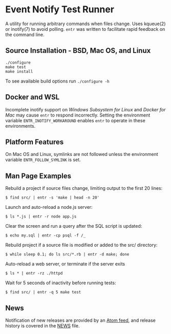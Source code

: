 Event Notify Test Runner
========================

A utility for running arbitrary commands when files change. Uses kqueue(2) or
inotify(7) to avoid polling.  `entr` was written to facilitate rapid feedback
on the command line.

Source Installation - BSD, Mac OS, and Linux
--------------------------------------------

    ./configure
    make test
    make install

To see available build options run `./configure -h`

Docker and WSL
--------------

Incomplete inotify support on _Windows Subsystem for Linux_ and _Docker for Mac_
may cause `entr` to respond incorrectly. Setting the environment variable
`ENTR_INOTIFY_WORKAROUND` enables `entr` to operate in these environments.

Platform Features
-----------------

On Mac OS and Linux, symlinks are not followed unless the environment variable
`ENTR_FOLLOW_SYMLINK` is set.

Man Page Examples
-----------------

Rebuild a project if source files change, limiting output to the first 20 lines:

    $ find src/ | entr -s 'make | head -n 20'

Launch and auto-reload a node.js server:

    $ ls *.js | entr -r node app.js

Clear the screen and run a query after the SQL script is updated:

    $ echo my.sql | entr -cp psql -f /_

Rebuild project if a source file is modified or added to the src/ directory:

    $ while sleep 0.1; do ls src/*.rb | entr -d make; done

Auto-reload a web server, or terminate if the server exits

    $ ls * | entr -rz ./httpd

Wait for 5 seconds of inactivity before running tests:

    $ find src/ | entr -q 5 make test

News
----

Notification of new releases are provided by an
[Atom feed](https://github.com/eradman/entr/releases.atom),
and release history is covered in the [NEWS](NEWS) file.
